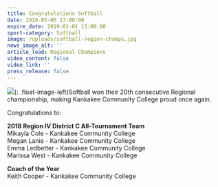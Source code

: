 ```yaml
---
title: Congratulations Softball
date: 2018-05-06 17:00:00
expire_date: 2019-01-01 13:00:00
sport-category: Softball
image: /uploads/softball-region-champs.jpg
news_image_alt: ''
article_lead: Regional Champions
video_content: false
video_link: ''
press_release: false
---
```


![](/uploads/softball-region-champs.jpg){: .float-image-left}Softball won their 20th consecutive Regional championship, making Kankakee Community College proud once again.&nbsp;

Congratulations to:

**2018 Region IV District C All-Tournament Team**<br>Mikayla Cole - Kankakee Community College<br>Megan Lanie - Kankakee Community College<br>Emma Ledbetter - Kankakee Community College<br>Marissa West - Kankakee Community College

**Coach of the Year**<br>Keith Cooper - Kankakee Community College
